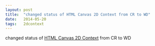 ```yaml
---
layout: post
title:  "changed status of HTML Canvas 2D Context from CR to WD"
date:   2014-05-20
tags:   2dcontext
---
```


changed status of [HTML Canvas 2D Context](/spec/2dcontext) from CR to WD

